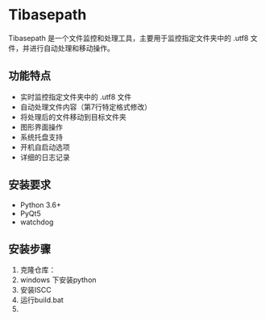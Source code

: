 # Tibasepath

Tibasepath 是一个文件监控和处理工具，主要用于监控指定文件夹中的 .utf8 文件，并进行自动处理和移动操作。

## 功能特点

- 实时监控指定文件夹中的 .utf8 文件
- 自动处理文件内容（第7行特定格式修改）
- 将处理后的文件移动到目标文件夹
- 图形界面操作
- 系统托盘支持
- 开机自启动选项
- 详细的日志记录

## 安装要求

- Python 3.6+
- PyQt5
- watchdog

## 安装步骤

1. 克隆仓库：
2. windows 下安装python
3. 安装ISCC
4. 运行build.bat
5. 
